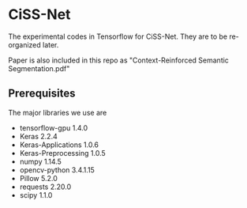 # CiSS-Net
The experimental codes in Tensorflow for CiSS-Net.
They are to be re-organized later.

Paper is also included in this repo as "Context-Reinforced Semantic Segmentation.pdf"

## Prerequisites

The major libraries we use are
- tensorflow-gpu      1.4.0
- Keras               2.2.4
- Keras-Applications  1.0.6
- Keras-Preprocessing 1.0.5
- numpy               1.14.5
- opencv-python       3.4.1.15
- Pillow              5.2.0
- requests            2.20.0
- scipy               1.1.0
